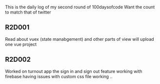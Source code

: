 This is the daily log of my second round of 100daysofcode
Want the count to match that of twitter 
## R2D001
Read about vuex (state manabgement) and other parts of view will upload one vue project 
 ## R2D002 
 Worked on turnout app the sign in and sign out feature working with firebase having issues with custom css file working .. 
